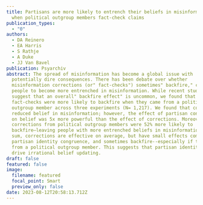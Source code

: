```yaml
---
title: Partisans are more likely to entrench their beliefs in misinformation
  when political outgroup members fact-check claims
publication_types:
  - "0"
authors:
  - DA Reinero
  - EA Harris
  - S Rathje
  - A Duke
  - JJ Van Bavel
publication: Psyarchiv
abstract: The spread of misinformation has become a global issue with
  potentially dire consequences. There has been debate over whether
  misinformation corrections (or" fact-checks") sometimes" backfire," causing
  people to become more entrenched in misinformation. While recent studies
  suggest that an overall" backfire effect" is uncommon, we found that
  fact-checks were more likely to backfire when they came from a political
  outgroup member across three experiments (N= 1,217). We found that corrections
  reduced belief in misinformation; however, the effect of partisan congruence
  on belief was 5x more powerful than the effect of corrections. Moreover,
  corrections from political outgroup members were 52% more likely to
  backfire–leaving people with more entrenched beliefs in misinformation. In
  sum, corrections are effective on average, but have small effects compared to
  partisan identity congruence, and sometimes backfire--especially if they come
  from a political outgroup member. This suggests that partisan identity may
  drive irrational belief updating.
draft: false
featured: false
image:
  filename: featured
  focal_point: Smart
  preview_only: false
date: 2023-08-12T20:58:13.712Z
---
```

